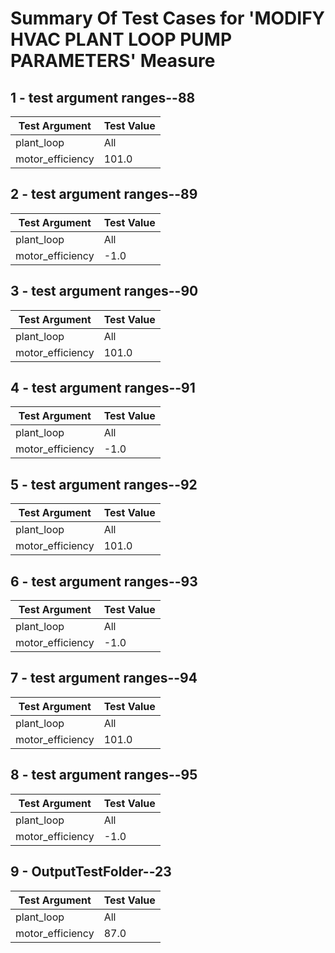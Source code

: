 # Summary Of Test Cases for 'MODIFY HVAC PLANT LOOP PUMP PARAMETERS' Measure
 
## 1 - test argument ranges--88
| Test Argument | Test Value |
| ------------- | ---------- |
| plant_loop |All |
| motor_efficiency |101.0 |
 
## 2 - test argument ranges--89
| Test Argument | Test Value |
| ------------- | ---------- |
| plant_loop |All |
| motor_efficiency |-1.0 |
 
## 3 - test argument ranges--90
| Test Argument | Test Value |
| ------------- | ---------- |
| plant_loop |All |
| motor_efficiency |101.0 |
 
## 4 - test argument ranges--91
| Test Argument | Test Value |
| ------------- | ---------- |
| plant_loop |All |
| motor_efficiency |-1.0 |
 
## 5 - test argument ranges--92
| Test Argument | Test Value |
| ------------- | ---------- |
| plant_loop |All |
| motor_efficiency |101.0 |
 
## 6 - test argument ranges--93
| Test Argument | Test Value |
| ------------- | ---------- |
| plant_loop |All |
| motor_efficiency |-1.0 |
 
## 7 - test argument ranges--94
| Test Argument | Test Value |
| ------------- | ---------- |
| plant_loop |All |
| motor_efficiency |101.0 |
 
## 8 - test argument ranges--95
| Test Argument | Test Value |
| ------------- | ---------- |
| plant_loop |All |
| motor_efficiency |-1.0 |
 
## 9 - OutputTestFolder--23
| Test Argument | Test Value |
| ------------- | ---------- |
| plant_loop |All |
| motor_efficiency |87.0 |
 
